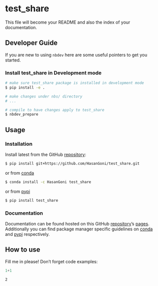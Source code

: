 # test_share


<!-- WARNING: THIS FILE WAS AUTOGENERATED! DO NOT EDIT! -->

This file will become your README and also the index of your
documentation.

## Developer Guide

If you are new to using `nbdev` here are some useful pointers to get you
started.

### Install test_share in Development mode

``` sh
# make sure test_share package is installed in development mode
$ pip install -e .

# make changes under nbs/ directory
# ...

# compile to have changes apply to test_share
$ nbdev_prepare
```

## Usage

### Installation

Install latest from the GitHub
[repository](https://github.com/HasanGoni/test_share):

``` sh
$ pip install git+https://github.com/HasanGoni/test_share.git
```

or from [conda](https://anaconda.org/HasanGoni/test_share)

``` sh
$ conda install -c HasanGoni test_share
```

or from [pypi](https://pypi.org/project/test_share/)

``` sh
$ pip install test_share
```

### Documentation

Documentation can be found hosted on this GitHub
[repository](https://github.com/HasanGoni/test_share)’s
[pages](https://HasanGoni.github.io/test_share/). Additionally you can
find package manager specific guidelines on
[conda](https://anaconda.org/HasanGoni/test_share) and
[pypi](https://pypi.org/project/test_share/) respectively.

## How to use

Fill me in please! Don’t forget code examples:

``` python
1+1
```

    2
